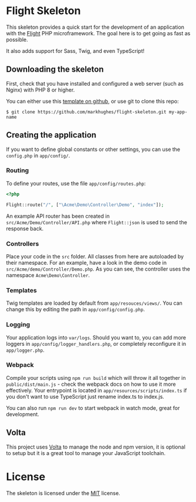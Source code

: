 # Flight Skeleton
This skeleton provides a quick start for the development of an application with the [Flight](http://flightphp.com) PHP microframework. The 
goal here is to get going as fast as possible.

It also adds support for Sass, Twig, and even TypeScript!

## Downloading the skeleton
First, check that you have installed and configured a web server (such as Nginx) with PHP 8 or higher. 

You can either use this [template on github](https://github.com/markhughes/flight-skeleton/generate), or use git to clone this repo:

`$ git clone https://github.com/markhughes/flight-skeleton.git my-app-name`

## Creating the application
If you want to define global constants or other settings, you can use the `config.php` in `app/config/`.

### Routing
To define your routes, use the file `app/config/routes.php`:

```php
<?php

Flight::route("/", ["\Acme\Demo\Controller\Demo", "index"]);
```

An example API router has been created in `src/Acme/Demo/Controller/API.php` where `Flight::json` is used to send the response back.

### Controllers
Place your code in the `src` folder. All classes from here are autoloaded by their namespace. For an example, have a look in the demo code in `src/Acme/demo/Controller/Demo.php`. As you can see, the controller uses the namespace `Acme\Demo\Controller`.

### Templates
Twig templates are loaded by default from `app/resouces/views/`. You can change this by editing the path in `app/config/config.php`.

### Logging
Your application logs into `var/logs`. Should you want to, you can add more loggers in `app/config/logger_handlers.php`, or completely reconfigure it in
`app/logger.php`.

### Webpack
Compile your scripts using `npm run build` which will throw it all together in `public/dist/main.js` - check the webpack docs on how to use it more effectively. Your entrypoint is located in `app/resources/scripts/index.ts` if you don't want to use TypeScript just rename index.ts to index.js.

You can also run `npm run dev` to start webpack in watch mode, great for development.

## Volta
This project uses [Volta](https://volta.sh/) to manage the node and npm version, it is optional to setup but it is a great tool to manage your JavaScript toolchain.

# License
The skeleton is licensed under the [MIT](https://opensource.org/licenses/MIT) license.
